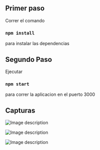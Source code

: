 Primer paso
----------------------------
Correr el comando 
### `npm install`
para instalar las dependencias




Segundo Paso
----------------------------
Ejecutar 
### `npm start`
para correr la aplicacion en el puerto 3000


Capturas
------------------------------

![Image description](https://lh6.googleusercontent.com/-QzHbSPWgCUQPb8J2yyet_TQVdabsUXq_NnLeZB2hgg2WlbViwAc6vUhbjjpRzzqzRy_GXjMk2qyh8OJe1rD=w1090-h642-rw)

![Image description](https://lh3.googleusercontent.com/pEEL_2QDE0qik5V1Lkgm2nXDF5ZG0m9RFjy84meiozqfUesRr1Ugvt8S1E1mH63FOt37rG9UsJ0gstUeuVov=w1090-h642-rw)

![Image description](https://lh6.googleusercontent.com/_LBJrwampSGJBQL8BBXfNEOTUZs42dCFN2aPYEEzKNcff7GxKu-41GeI5jPW9bZmhx9dK2JiPYgbBdJKOE6m=w1090-h642-rw)
